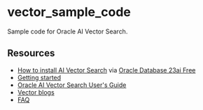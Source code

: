 # vector_sample_code
Sample code for Oracle AI Vector Search.

## Resources
- [How to install AI Vector Search](Installation/Oracle%20Database%2023ai%20Free) via [Oracle Database 23ai Free](https://www.oracle.com/database/free/get-started/)
- [Getting started](Overview%20of%20AI%20Vector%20Search/README.md)
- [Oracle AI Vector Search User's Guide](https://docs.oracle.com/en/database/oracle/oracle-database/23/vecse/index.html)
- [Vector blogs](https://blogs.oracle.com/database/post/oracle-announces-general-availability-of-ai-vector-search-in-oracle-database-23ai)
- [FAQ](FAQ/faq.md)
